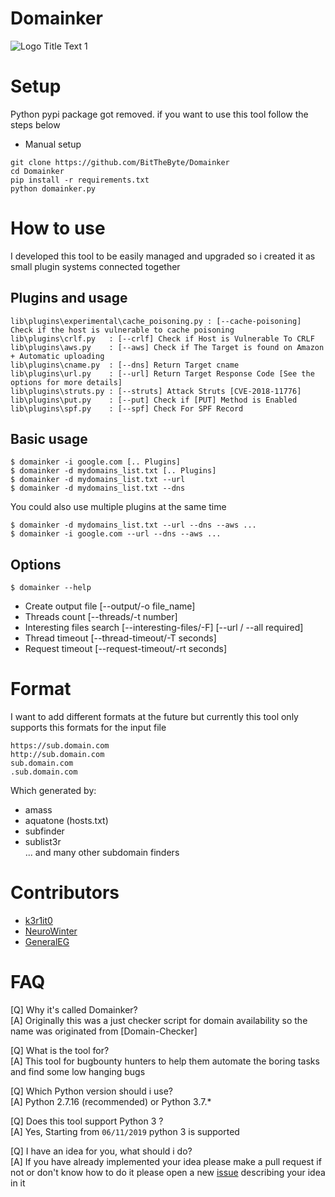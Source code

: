 # Domainker
![](https://raw.githubusercontent.com/BitTheByte/Domainker/master/lib/banner.png "Logo Title Text 1")
# Setup
Python pypi package got removed. if you want to use this tool follow the steps below
- Manual setup 
```
git clone https://github.com/BitTheByte/Domainker
cd Domainker
pip install -r requirements.txt
python domainker.py
```
 
 
# How to use
I developed this tool to be easily managed and upgraded so i created it as small plugin systems connected together

## Plugins and usage
```
lib\plugins\experimental\cache_poisoning.py : [--cache-poisoning] Check if the host is vulnerable to cache poisoning
lib\plugins\crlf.py   : [--crlf] Check if Host is Vulnerable To CRLF
lib\plugins\aws.py    : [--aws] Check if The Target is found on Amazon + Automatic uploading
lib\plugins\cname.py  : [--dns] Return Target cname
lib\plugins\url.py    : [--url] Return Target Response Code [See the options for more details]
lib\plugins\struts.py : [--struts] Attack Struts [CVE-2018-11776]
lib\plugins\put.py    : [--put] Check if [PUT] Method is Enabled
lib\plugins\spf.py    : [--spf] Check For SPF Record
```

## Basic usage
 ```
 $ domainker -i google.com [.. Plugins]
 $ domainker -d mydomains_list.txt [.. Plugins]
 $ domainker -d mydomains_list.txt --url
 $ domainker -d mydomains_list.txt --dns
 ```
You could also use multiple plugins at the same time
```
$ domainker -d mydomains_list.txt --url --dns --aws ...
$ domainker -i google.com --url --dns --aws ...
```
## Options
```
$ domainker --help
```
- Create output file [--output/-o file_name]
- Threads count [--threads/-t number]
- Interesting files search [--interesting-files/-F] [--url / --all required]
- Thread timeout [--thread-timeout/-T seconds]
- Request timeout [--request-timeout/-rt seconds]


# Format 
I want to add different formats at the future but currently this tool only supports this formats for the input file
```
https://sub.domain.com  
http://sub.domain.com  
sub.domain.com  
.sub.domain.com
```
Which generated by:
- amass  
- aquatone (hosts.txt)  
- subfinder  
- sublist3r  
... and many other subdomain finders  

# Contributors
- [k3r1it0](https://github.com/k3r1it0)
- [NeuroWinter](https://github.com/NeuroWinter)
- [GeneralEG](https://github.com/GeneralEG)

# FAQ
[Q] Why it's called Domainker?  
[A] Originally this was a just checker script for domain availability so the name was originated from [Domain-Checker]
  
[Q] What is the tool for?  
[A] This tool for bugbounty hunters to help them automate the boring tasks and find some low hanging bugs  
  
[Q] Which Python version should i use?   
[A] Python 2.7.16 (recommended) or Python 3.7.*
  
[Q] Does this tool support Python 3 ?   
[A] Yes, Starting from `06/11/2019` python 3 is supported 

[Q] I have an idea for you, what should i do?  
[A] If you have already implemented your idea please make a pull request if not or don't know how to do it please open a new [issue](https://github.com/BitTheByte/Domainker/issues) describing your idea in it
